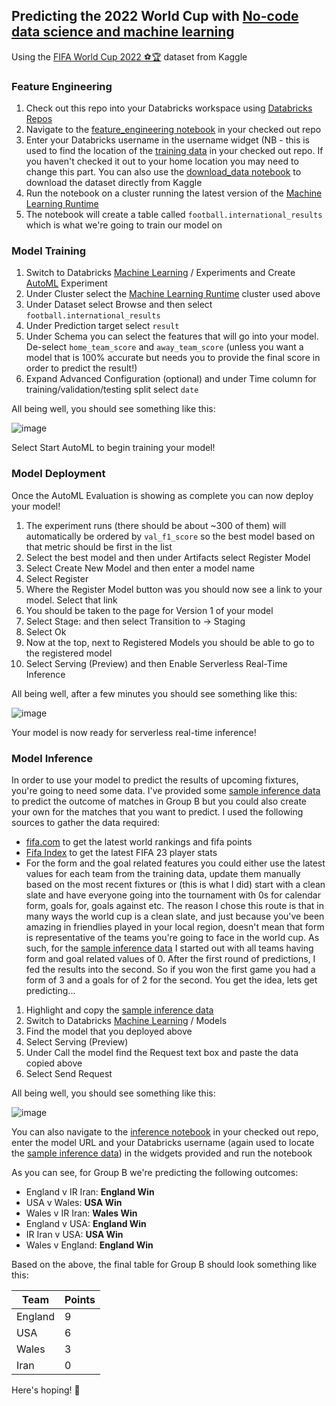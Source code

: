 ## Predicting the 2022 World Cup with [No-code data science and machine learning](https://www.databricks.com/product/no-code-ml)

Using the [FIFA World Cup 2022 ⚽️🏆](https://www.kaggle.com/datasets/brenda89/fifa-world-cup-2022) dataset from Kaggle

### Feature Engineering

1. Check out this repo into your Databricks workspace using [Databricks Repos](https://www.databricks.com/product/repos)
2. Navigate to the [feature_engineering notebook](notebooks/feature_engineering.py) in your checked out repo
3. Enter your Databricks username in the username widget (NB - this is used to find the location of the [training data](resources/international_matches.csv) in your checked out repo. If you haven't checked it out to your home location you may need to change this part. You can also use the [download_data notebook](notebooks/download_data.py) to download the dataset directly from Kaggle
4. Run the notebook on a cluster running the latest version of the [Machine Learning Runtime](https://www.databricks.com/product/machine-learning-runtime)
5. The notebook will create a table called ```football.international_results``` which is what we're going to train our model on

### Model Training

1. Switch to Databricks [Machine Learning](https://www.databricks.com/product/machine-learning) / Experiments and Create [AutoML](https://www.databricks.com/product/automl) Experiment
2. Under Cluster select the [Machine Learning Runtime](https://www.databricks.com/product/machine-learning-runtime) cluster used above
3. Under Dataset select Browse and then select ```football.international_results```
4. Under Prediction target select ```result```
5. Under Schema you can select the features that will go into your model. De-select ```home_team_score``` and ```away_team_score``` (unless you want a model that is 100% accurate but needs you to provide the final score in order to predict the result!)
6. Expand Advanced Configuration (optional) and under Time column for training/validation/testing split select ```date```

All being well, you should see something like this:

![image](https://user-images.githubusercontent.com/43955924/202459203-3820c3b8-cbd4-4721-9af6-f10500375302.png)

Select Start AutoML to begin training your model!

### Model Deployment

Once the AutoML Evaluation is showing as complete you can now deploy your model!

1. The experiment runs (there should be about ~300 of them) will automatically be ordered by ```val_f1_score``` so the best model based on that metric should be first in the list
2. Select the best model and then under Artifacts select Register Model
3. Select Create New Model and then enter a model name
4. Select Register
5. Where the Register Model button was you should now see a link to your model. Select that link
6. You should be taken to the page for Version 1 of your model
7. Select Stage: and then select Transition to -> Staging
8. Select Ok
9. Now at the top, next to Registered Models you should be able to go to the registered model
10. Select Serving (Preview) and then Enable Serverless Real-Time Inference

All being well, after a few minutes you should see something like this:

![image](https://user-images.githubusercontent.com/43955924/202475365-1126e9d0-b731-480a-8d82-b8d294a09762.png)

Your model is now ready for serverless real-time inference!

### Model Inference

In order to use your model to predict the results of upcoming fixtures, you're going to need some data. I've provided some [sample inference data](resources/group_b.json) to predict the outcome of matches in Group B but you could also create your own for the matches that you want to predict. I used the following sources to gather the data required:

* [fifa.com](https://www.fifa.com/fifa-world-ranking) to get the latest world rankings and fifa points
* [Fifa Index](https://www.fifaindex.com/) to get the latest FIFA 23 player stats
* For the form and the goal related features you could either use the latest values for each team from the training data, update them manually based on the most recent fixtures or (this is what I did) start with a clean slate and have everyone going into the tournament with 0s for calendar form, goals for, goals against etc. The reason I chose this route is that in many ways the world cup is a clean slate, and just because you've been amazing in friendlies played in your local region, doesn't mean that form is representative of the teams you're going to face in the world cup. As such, for the [sample inference data](resources/group_b.json) I started out with all teams having form and goal related values of 0. After the first round of predictions, I fed the results into the second. So if you won the first game you had a form of 3 and a goals for of 2 for the second. You get the idea, lets get predicting...

1. Highlight and copy the [sample inference data](resources/group_b.json)
2. Switch to Databricks [Machine Learning](https://www.databricks.com/product/machine-learning) / Models
3. Find the model that you deployed above
4. Select Serving (Preview)
5. Under Call the model find the Request text box and paste the data copied above
6. Select Send Request

All being well, you should see something like this:

![image](https://user-images.githubusercontent.com/43955924/202475908-4005289a-1969-4589-ba7d-e3180821f154.png)

You can also navigate to the [inference notebook](notebooks/inference.py) in your checked out repo, enter the model URL and your Databricks username (again used to locate the [sample inference data](resources/group_b.json)) in the widgets provided and run the notebook

As you can see, for Group B we're predicting the following outcomes:

* England v IR Iran: **England Win**
* USA v Wales: **USA Win**
* Wales v IR Iran: **Wales Win**
* England v USA: **England Win**
* IR Iran v USA: **USA Win**
* Wales v England: **England Win**

Based on the above, the final table for Group B should look something like this:


| Team        | Points      |
| ----------- | ----------- |
| England     | 9           |
| USA         | 6           |
| Wales       | 3           |
| Iran        | 0           |

Here's hoping! :crossed_fingers:
